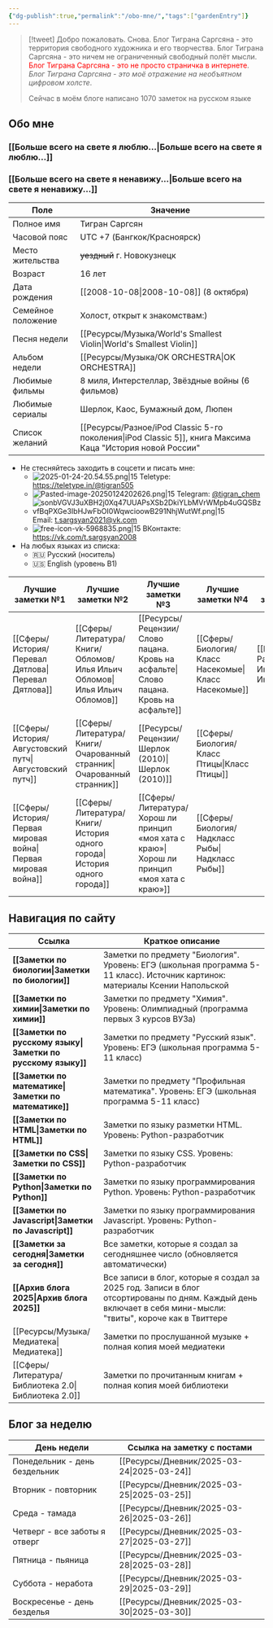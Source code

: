 ```yaml
---
{"dg-publish":true,"permalink":"/obo-mne/","tags":["gardenEntry"]}
---
```


> [!tweet] Добро пожаловать. Снова. 
> Блог Тиграна Саргсяна - это территория свободного художника и его творчества. Блог Тиграна Саргсяна - это ничем не ограниченный свободный полёт мысли. <font color="#ff0000">Блог Тиграна Саргсяна - это не просто страничка в интернете</font>. *Блог Тиграна Саргсяна - это моё отражение на необъятном цифровом холсте*. 
> 
> Сейчас в моём блоге написано 1070 заметок на русском языке
## Обо мне 
### [[Больше всего на свете я люблю...\|Больше всего на свете я люблю...]]
### [[Больше всего на свете я ненавижу...\|Больше всего на свете я ненавижу...]] 

| Поле               | Значение                                                                                   |
| ------------------ | ------------------------------------------------------------------------------------------ |
| Полное имя         | Тигран Саргсян                                                                             |
| Часовой пояс       | UTC +7 (Бангкок/Красноярск)                                                                |
| Место жительства   | ~~уездный~~ г. Новокузнецк                                                                 |
| Возраст            | 16 лет                                                                                     |
| Дата рождения      | [[2008-10-08\|2008-10-08]] (8 октября)                                                                 |
| Семейное положение | Холост, открыт к знакомствам:)                                                             |
| Песня недели       | [[Ресурсы/Музыка/World's Smallest Violin\|World's Smallest Violin]]                                                                |
| Альбом недели      | [[Ресурсы/Музыка/OK ORCHESTRA\|OK ORCHESTRA]]                                                                           |
| Любимые фильмы     | 8 миля, Интерстеллар, Звёздные войны (6 фильмов)                                           |
| Любимые сериалы    | Шерлок, Каос, Бумажный дом, Люпен                                                          |
| Список желаний     | [[Ресурсы/Разное/iPod Classic 5-го поколения\|iPod Classic 5]], книга Максима Каца "История новой России" |
- Не стесняйтесь заходить в соцсети и писать мне: 
	- ![2025-01-24-20.54.55.png|15](/img/user/%D0%90%D1%80%D1%85%D0%B8%D0%B2/%D0%9A%D1%8D%D1%88/2025-01-24-20.54.55.png) Teletype: https://teletype.in/@tigran505
	- ![Pasted-image-20250124202626.png|15](/img/user/%D0%90%D1%80%D1%85%D0%B8%D0%B2/%D0%9A%D1%8D%D1%88/Pasted-image-20250124202626.png) Telegram: [@tigran_chem](https://t.me/tigran_chem)
	- ![sonbVGVJ3uXBH2j0Xq47UUAPsXSb2DkiYLbMVrWMpb4uGQSBzvfBqPXGe3IbHJwFbOI0WqwcioowB291NhjWutWf.png|15](/img/user/%D0%90%D1%80%D1%85%D0%B8%D0%B2/%D0%9A%D1%8D%D1%88/sonbVGVJ3uXBH2j0Xq47UUAPsXSb2DkiYLbMVrWMpb4uGQSBzvfBqPXGe3IbHJwFbOI0WqwcioowB291NhjWutWf.png)Email: t.sargsyan2021@vk.com
	- ![free-icon-vk-5968835.png|15](/img/user/%D0%90%D1%80%D1%85%D0%B8%D0%B2/%D0%9A%D1%8D%D1%88/free-icon-vk-5968835.png) ВКонтакте: https://vk.com/t.sargsyan2008
- На любых языках из списка: 
	- 🇷🇺 Русский (носитель)
	- 🇺🇸 English (уровень B1)

| Лучшие заметки №1        | Лучшие заметки №2         | Лучшие заметки №3                      | Лучшие заметки №4   | Лучшие заметки №5 |
| ------------------------ | ------------------------- | -------------------------------------- | ------------------- | ----------------- |
| [[Сферы/История/Перевал Дятлова\|Перевал Дятлова]]      | [[Сферы/Литература/Книги/Обломов/Илья Ильич Обломов\|Илья Ильич Обломов]]    | [[Ресурсы/Рецензии/Слово пацана. Кровь на асфальте\|Слово пацана. Кровь на асфальте]]    | [[Сферы/Биология/Класс Насекомые\|Класс Насекомые]] | [[Ресурсы/Разное/Интерробанг\|Интерробанг]]   |
| [[Сферы/История/Августовский путч\|Августовский путч]]    | [[Сферы/Литература/Книги/Очарованный странник\|Очарованный странник]]  | [[Ресурсы/Рецензии/Шерлок (2010)\|Шерлок (2010)]]                      | [[Сферы/Биология/Класс Птицы\|Класс Птицы]]     |                   |
| [[Сферы/История/Первая мировая война\|Первая мировая война]] | [[Сферы/Литература/Книги/История одного города\|История одного города]] | [[Сферы/Литература/Хорош ли принцип «моя хата с краю»\|Хорош ли принцип «моя хата с краю»]] | [[Сферы/Биология/Надкласс Рыбы\|Надкласс Рыбы]]   |                   |

## Навигация по сайту 
| Ссылка                            | Краткое описание                                                                                                                                             |
| --------------------------------- | ------------------------------------------------------------------------------------------------------------------------------------------------------------ |
| **[[Заметки по биологии\|Заметки по биологии]]**       | Заметки по предмету "Биология". Уровень: ЕГЭ (школьная программа 5-11 класс). Источник картинок: материалы Ксении Напольской                                 |
| **[[Заметки по химии\|Заметки по химии]]**          | Заметки по предмету "Химия". Уровень: Олимпиадный (программа первых 3 курсов ВУЗа)                                                                           |
| **[[Заметки по русскому языку\|Заметки по русскому языку]]** | Заметки по предмету "Русский язык". Уровень: ЕГЭ (школьная программа 5-11 класс)                                                                             |
| **[[Заметки по математике\|Заметки по математике]]**     | Заметки по предмету "Профильная математика". Уровень: ЕГЭ (школьная программа 5-11 класс)                                                                    |
| **[[Заметки по HTML\|Заметки по HTML]]**           | Заметки по языку разметки HTML. Уровень: Python-разработчик                                                                                                  |
| **[[Заметки по CSS\|Заметки по CSS]]**            | Заметки по языку CSS. Уровень: Python-разработчик                                                                                                            |
| **[[Заметки по Python\|Заметки по Python]]**         | Заметки по языку программирования Python. Уровень: Python-разработчик                                                                                        |
| **[[Заметки по Javascript\|Заметки по Javascript]]**     | Заметки по языку программирования Javascript. Уровень: Python-разработчик                                                                                    |
| **[[Заметки за сегодня\|Заметки за сегодня]]**        | Все заметки, которые я создал за сегодняшнее число (обновляется автоматически)                                                                               |
| **[[Архив блога 2025\|Архив блога 2025]]**          | Все записи в блог, которые я создал за 2025 год. Записи в блог отсортированы по дням. Каждый день включает в себя мини-мысли: "твиты", короче как в Твиттере |
| [[Ресурсы/Музыка/Медиатека\|Медиатека]]                     | Заметки по прослушанной музыке + полная копия моей медиатеки                                                                                                 |
| [[Сферы/Литература/Библиотека 2.0\|Библиотека 2.0]]                | Заметки по прочитанным книгам + полная копия моей библиотеки                                                                                                 |

## Блог за неделю 

| День недели                   | Ссылка на заметку с постами |
| ----------------------------- | --------------------------- |
| Понедельник - день бездельник | [[Ресурсы/Дневник/2025-03-24\|2025-03-24]]              |
| Вторник - повторник           | [[Ресурсы/Дневник/2025-03-25\|2025-03-25]]              |
| Среда - тамада                | [[Ресурсы/Дневник/2025-03-26\|2025-03-26]]              |
| Четверг - все заботы я отверг | [[Ресурсы/Дневник/2025-03-27\|2025-03-27]]              |
| Пятница - пьяница             | [[Ресурсы/Дневник/2025-03-28\|2025-03-28]]              |
| Суббота - неработа            | [[Ресурсы/Дневник/2025-03-29\|2025-03-29]]              |
| Воскресенье - день безделья   | [[Ресурсы/Дневник/2025-03-30\|2025-03-30]]              |

